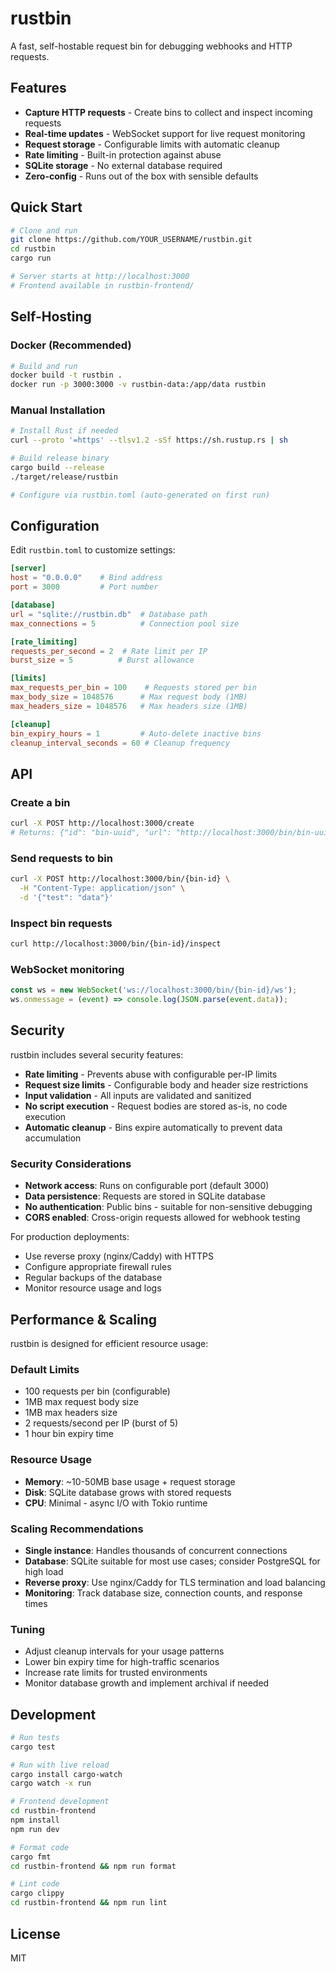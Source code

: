 # rustbin

A fast, self-hostable request bin for debugging webhooks and HTTP requests.

## Features

- **Capture HTTP requests** - Create bins to collect and inspect incoming requests
- **Real-time updates** - WebSocket support for live request monitoring  
- **Request storage** - Configurable limits with automatic cleanup
- **Rate limiting** - Built-in protection against abuse
- **SQLite storage** - No external database required
- **Zero-config** - Runs out of the box with sensible defaults

## Quick Start

```bash
# Clone and run
git clone https://github.com/YOUR_USERNAME/rustbin.git
cd rustbin
cargo run

# Server starts at http://localhost:3000
# Frontend available in rustbin-frontend/
```

## Self-Hosting

### Docker (Recommended)

```bash
# Build and run
docker build -t rustbin .
docker run -p 3000:3000 -v rustbin-data:/app/data rustbin
```

### Manual Installation

```bash
# Install Rust if needed
curl --proto '=https' --tlsv1.2 -sSf https://sh.rustup.rs | sh

# Build release binary
cargo build --release
./target/release/rustbin

# Configure via rustbin.toml (auto-generated on first run)
```

## Configuration

Edit `rustbin.toml` to customize settings:

```toml
[server]
host = "0.0.0.0"    # Bind address
port = 3000         # Port number

[database]
url = "sqlite://rustbin.db"  # Database path
max_connections = 5          # Connection pool size

[rate_limiting]
requests_per_second = 2  # Rate limit per IP
burst_size = 5          # Burst allowance

[limits]
max_requests_per_bin = 100    # Requests stored per bin
max_body_size = 1048576      # Max request body (1MB)
max_headers_size = 1048576   # Max headers size (1MB)

[cleanup]
bin_expiry_hours = 1         # Auto-delete inactive bins
cleanup_interval_seconds = 60 # Cleanup frequency
```

## API

### Create a bin
```bash
curl -X POST http://localhost:3000/create
# Returns: {"id": "bin-uuid", "url": "http://localhost:3000/bin/bin-uuid"}
```

### Send requests to bin
```bash
curl -X POST http://localhost:3000/bin/{bin-id} \
  -H "Content-Type: application/json" \
  -d '{"test": "data"}'
```

### Inspect bin requests
```bash
curl http://localhost:3000/bin/{bin-id}/inspect
```

### WebSocket monitoring
```javascript
const ws = new WebSocket('ws://localhost:3000/bin/{bin-id}/ws');
ws.onmessage = (event) => console.log(JSON.parse(event.data));
```

## Security

rustbin includes several security features:

- **Rate limiting** - Prevents abuse with configurable per-IP limits
- **Request size limits** - Configurable body and header size restrictions  
- **Input validation** - All inputs are validated and sanitized
- **No script execution** - Request bodies are stored as-is, no code execution
- **Automatic cleanup** - Bins expire automatically to prevent data accumulation

### Security Considerations

- **Network access**: Runs on configurable port (default 3000)
- **Data persistence**: Requests are stored in SQLite database
- **No authentication**: Public bins - suitable for non-sensitive debugging
- **CORS enabled**: Cross-origin requests allowed for webhook testing

For production deployments:
- Use reverse proxy (nginx/Caddy) with HTTPS
- Configure appropriate firewall rules
- Regular backups of the database
- Monitor resource usage and logs

## Performance & Scaling

rustbin is designed for efficient resource usage:

### Default Limits
- 100 requests per bin (configurable)
- 1MB max request body size
- 1MB max headers size  
- 2 requests/second per IP (burst of 5)
- 1 hour bin expiry time

### Resource Usage
- **Memory**: ~10-50MB base usage + request storage
- **Disk**: SQLite database grows with stored requests
- **CPU**: Minimal - async I/O with Tokio runtime

### Scaling Recommendations
- **Single instance**: Handles thousands of concurrent connections
- **Database**: SQLite suitable for most use cases; consider PostgreSQL for high load
- **Reverse proxy**: Use nginx/Caddy for TLS termination and load balancing
- **Monitoring**: Track database size, connection counts, and response times

### Tuning
- Adjust cleanup intervals for your usage patterns
- Lower bin expiry time for high-traffic scenarios  
- Increase rate limits for trusted environments
- Monitor database growth and implement archival if needed

## Development

```bash
# Run tests
cargo test

# Run with live reload
cargo install cargo-watch
cargo watch -x run

# Frontend development
cd rustbin-frontend
npm install
npm run dev

# Format code
cargo fmt
cd rustbin-frontend && npm run format

# Lint code
cargo clippy
cd rustbin-frontend && npm run lint
```

## License

MIT